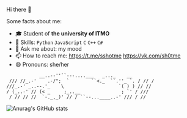Hi there 👋

Some facts about me:
- 🎓 Student of **the university of ITMO**
- 💼 Skills: `Python` `JavaScript` `C` `C++` `C#`
- 💬 Ask me about: my mood
- 📫 How to reach me: https://t.me/sshotme https://vk.com/sh0tme
- 😄 Pronouns: she/her

```
            __..--''``---....___   _..._    __
 /// //_.-'    .-/";  `        ``<._  ``.''_ `. / // /
///_.-' _..--.'_    \                    `( ) ) // //
/ (_..-' // (< _     ;_..__               ; `' / ///
 / // // //  `-._,_)' // / ``--...____..-' /// / //
```

![Anurag's GitHub stats](https://github-readme-stats.vercel.app/api?username=shotmee&show_icons=true&theme=holi)